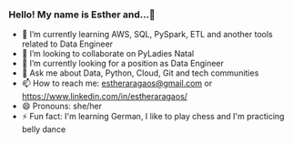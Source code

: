 ### Hello! My name is Esther and...👋

- 🌱 I’m currently learning AWS, SQL, PySpark, ETL and another tools related to Data Engineer
- 👯 I’m looking to collaborate on PyLadies Natal
- 🔭 I’m currently looking for a position as Data Engineer
- 💬 Ask me about Data, Python, Cloud, Git and tech communities
- 📫 How to reach me: estheraragaos@gmail.com or https://www.linkedin.com/in/estheraragaos/
- 😄 Pronouns: she/her
- ⚡ Fun fact: I'm learning German, I like to play chess and I'm practicing belly dance
